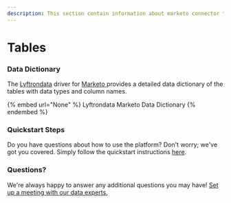 ```yaml
---
description: This section contain information about marketo connector tables information
---
```


# Tables

### Data Dictionary

The [Lyftrondata](https://www.lyftrondata.com/) driver for [Marketo](None/)[ ](https://www.lyftrondata.com/integration/marketo/)provides a detailed data dictionary of the tables with data types and column names.

{% embed url="None" %}
Lyftrondata Marketo Data Dictionary
{% endembed %}

### Quickstart Steps

Do you have questions about how to use the platform? Don't worry; we've got you covered. Simply follow the quickstart instructions [here](../README.md).

### Questions? <a href="#questions" id="questions"></a>

We're always happy to answer any additional questions you may have! [Set up a meeting with our data experts.](https://www.lyftrondata.com/book-a-meeting/)

